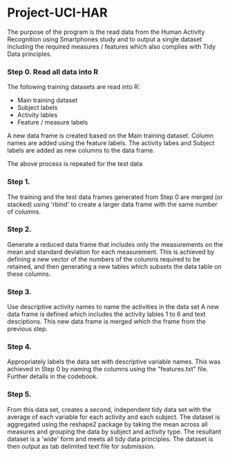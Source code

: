 # Project-UCI-HAR

The purpose of the program is the read data from the Human Activity Recognition using Smartphones study and to output a single dataset including the required measures / features which also complies with Tidy Data principles.  

### Step 0. Read all data into R
The following training datasets are read into R:
* Main training dataset
* Subject labels
* Activity lables
* Feature / measure labels

A new data frame is created based on the Main training dataset. Column names are added using the feature labels. The activity labes and Subject labels are added as new columns to the data frame.

The above process is repeated for the test data

### Step 1. 
The training and the test data frames generated from Step 0 are merged (or stacked) using 'rbind' to create a larger data frame with the same number of columns.

### Step 2.
Generate a reduced data frame that includes only the measurements on the mean and standard deviation for each measurement.
This is achieved by defining a new vector of the numbers of the columns required to be retained, and then generating a new tables which subsets the data table on these columns.

### Step 3. 
Use descriptive activity names to name the activities in the data set
A new data frame is defined which includes the activity lables 1 to 6 and text desciptions. This new data frame is merged which the frame from the previous step.

### Step 4. 
Appropriately labels the data set with descriptive variable names. 
This was achieved in Step 0 by naming the columns using the "features.txt" file. Further details in the codebook.

### Step 5. 
From this data set, creates a second, independent tidy data set with the average of each variable for each activity and each subject.
The dataset is aggregated using the reshape2 package by taking the mean across all measures and grouping the data by subject and activity type. The resultant dataset is a 'wide' form and meets all tidy data principles. The dataset is then output as tab delimited text file for submission.
















